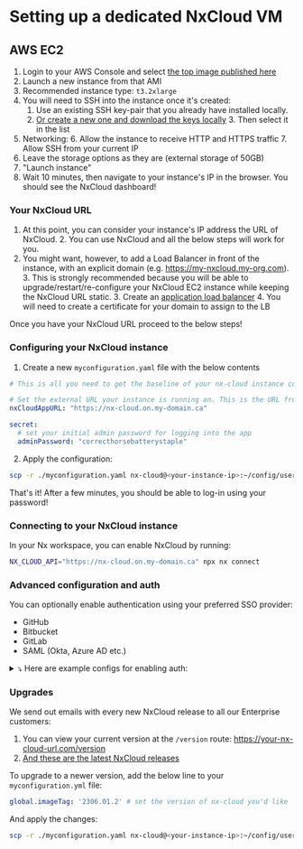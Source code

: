 # Setting up a dedicated NxCloud VM

## AWS EC2

1. Login to your AWS Console and select [the top image published here](https://us-east-1.console.aws.amazon.com/ec2/v2/home?region=us-east-1#Images:visibility=public-images;imageName=nx-cloud;owner=623002322076;sort=desc:imageName)
2. Launch a new instance from that AMI
3. Recommended instance type: `t3.2xlarge`
4. You will need to SSH into the instance once it's created:
   1. Use an existing SSH key-pair that you already have installed locally.
   2. [Or create a new one and download the keys locally](https://docs.aws.amazon.com/AWSEC2/latest/UserGuide/ec2-key-pairs.html?icmpid=docs_ec2_console#having-ec2-create-your-key-pair)
      3. Then select it in the list
5. Networking:
   6. Allow the instance to receive HTTP and HTTPS traffic
   7. Allow SSH from your current IP
6. Leave the storage options as they are (external storage of 50GB)
7. "Launch instance"
8. Wait 10 minutes, then navigate to your instance's IP in the browser. You should see the NxCloud dashboard!

### Your NxCloud URL

1. At this point, you can consider your instance's IP address the URL of NxCloud. 
   2. You can use NxCloud and all the below steps will work for you.
2. You might want, however, to add a Load Balancer in front of the instance, with an explicit domain (e.g. https://my-nxcloud.my-org.com).
   3. This is strongly recommended because you will be able to upgrade/restart/re-configure your NxCloud EC2 instance while keeping the NxCloud URL static.
   3. Create an [application load balancer](https://docs.aws.amazon.com/elasticloadbalancing/latest/application/create-application-load-balancer.html)
   4. You will need to create a certificate for your domain to assign to the LB

Once you have your NxCloud URL proceed to the below steps!

### Configuring your NxCloud instance

1. Create a new `myconfiguration.yaml` file with the below contents

```yaml
# This is all you need to get the baseline of your nx-cloud instance configured!

# Set the external URL your instance is running on. This is the URL from the previous step
nxCloudAppURL: "https://nx-cloud.on.my-domain.ca"

secret:
  # set your initial admin password for logging into the app
  adminPassword: "correcthorsebatterystaple"
```

2. Apply the configuration:

```bash
scp -r ./myconfiguration.yaml nx-cloud@<your-instance-ip>:~/config/user/update.yaml
```

That's it! After a few minutes, you should be able to log-in using your password!

### Connecting to your NxCloud instance

In your Nx workspace, you can enable NxCloud by running:

```bash
NX_CLOUD_API="https://nx-cloud.on.my-domain.ca" npx nx connect
```

### Advanced configuration and auth

You can optionally enable authentication using your preferred SSO provider:
- GitHub
- Bitbucket
- GitLab
- SAML (Okta, Azure AD etc.)

<details>
<summary>⤵️ Here are example configs for enabling auth:</summary>

```yaml
# This is all you need to get the baseline of your nx-cloud instance configured!

# only use this if you'd like to use any of the newer NxCloud version from here: https://nx.dev/nx-cloud/reference/release-notes#docker-containers
# global.imageTag: '' 

# Set the external URL your instance is running on
nxCloudAppURL: "https://nx-cloud.on.my-domain.ca"

# Uncomment (along with github secrets below) to enable working with GitHub pull requests or github auth
#github:
#  auth:
#    enabled: false

#gitlab:
#  apiUrl: '' # this is only needed if you have a self-hosted instance
#  auth:
#    enabled: false

#bitbucket:
#  auth:
#    enabled: false

#saml:
#  auth:
#    enabled: false

# Provide plaintext values for your application to use. We will extract them, 
# store them within the application runtime, and scrub the plaintext ones from
# the filesystem
secret:
  # set your initial admin password for logging into the app
  # see here: https://nx.dev/nx-cloud/private-cloud/auth-single-admin
  adminPassword: "correcthorsebatterystaple"
  
  # If you want to enable GitHub Login, just provide your client id & secret, we handle the rest
  # see here: https://nx.dev/nx-cloud/private-cloud/auth-github
  githubAuthClientId: 'my_client_id'
  githubAuthClientSecret: 'my_client_secret'
  
  # The same goes for GitLab authentication
  # see here: https://nx.dev/nx-cloud/private-cloud/auth-gitlab
  # gitlabAppId: 'my_gitlab_app_id'
  # gitlabAppSecret: 'my_gitlab_app_secret'
  
  # Bitbucket too! If these are uncommented, BB auth is automatically enabled
  # see here: https://nx.dev/nx-cloud/private-cloud/auth-bitbucket
  # bitbucketAppId: 'bitbucket_app_id'
  # bitbucketAppSecret: 'bitbucket_app_secret'
  
  # SAML auth
  # see here: https://nx.dev/nx-cloud/private-cloud/auth-saml
  # samlEntryPoint: 'your_saml_entry_point'
  # samlCert: 'saml_cert'
```
</details>

### Upgrades 

We send out emails with every new NxCloud release to all our Enterprise customers:
1. You can view your current version at the `/version` route: https://your-nx-cloud-url.com/version
2. [And these are the latest NxCloud releases](https://nx.dev/nx-cloud/reference/release-notes#docker-containers)

To upgrade to a newer version, add the below line to your `myconfiguration.yml` file:

```yaml
global.imageTag: '2306.01.2' # set the version of nx-cloud you'd like 
```

And apply the changes:

```bash
scp -r ./myconfiguration.yaml nx-cloud@<your-instance-ip>:~/config/user/update.yaml
```

